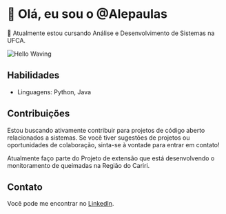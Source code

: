 # 👋 Olá, eu sou o @Alepaulas

🌱 Atualmente estou cursando Análise e Desenvolvimento de Sistemas na UFCA.

![Hello Waving]([https://media.giphy.com/media/bcKmIWkUMCjVm/giphy.gif](https://tenor.com/pPWFupoGIq.gif))

## Habilidades

- Linguagens: Python, Java

## Contribuições

Estou buscando ativamente contribuir para projetos de código aberto relacionados a sistemas. Se você tiver sugestões de projetos ou oportunidades de colaboração, sinta-se à vontade para entrar em contato!

Atualmente faço parte do Projeto de extensão que está desenvolvendo o monitoramento de queimadas na Região do Cariri.


## Contato

Você pode me encontrar no [LinkedIn](https://www.linkedin.com/in/alexandra-de-paula-9043652b6/).

